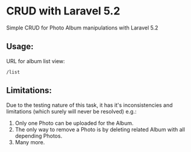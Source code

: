 # CRUD with Laravel 5.2
Simple CRUD for Photo Album manipulations with Laravel 5.2
## Usage:
URL for album list view:
``` 
/list
```
## Limitations:
Due to the testing nature of this task, it has it's inconsistencies and limitations (which surely will never be resolved) e.g.:
1. Only one Photo can be uploaded for the Album.
2. The only way to remove a Photo is by deleting related Album with all depending Photos.
3. Many more.
